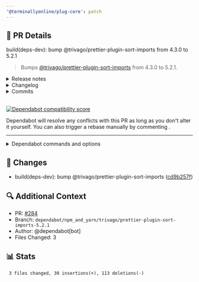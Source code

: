 ```yaml
---
'@terminallyonline/plug-core': patch
---
```


## 🔄 PR Details

build(deps-dev): bump @trivago/prettier-plugin-sort-imports from 4.3.0 to 5.2.1

> Bumps [@trivago/prettier-plugin-sort-imports](https://github.com/trivago/prettier-plugin-sort-imports) from 4.3.0 to 5.2.1.

<details>
<summary>Release notes</summary>
<p><em>Sourced from <a href=https://github.com/trivago/prettier-plugin-sort-imports/releases><code>@​trivago/prettier-plugin-sort-imports</code>'s releases</a>.</em></p>
<blockquote>
<h2>v5.2.1</h2>
<h2>What's Changed</h2>
<ul>
<li>add svelte 5.x as peer dependency by <a href=https://github.com/werner-drklein><code>@​werner-drklein</code></a> in <a href=https://redirect.github.com/trivago/prettier-plugin-sort-imports/pull/337>trivago/prettier-plugin-sort-imports#337</a></li>
</ul>
<h2>New Contributors</h2>
<ul>
<li><a href=https://github.com/werner-drklein><code>@​werner-drklein</code></a> made their first contribution in <a href=https://redirect.github.com/trivago/prettier-plugin-sort-imports/pull/337>trivago/prettier-plugin-sort-imports#337</a></li>
</ul>
<p><strong>Full Changelog</strong>: <a href=https://github.com/trivago/prettier-plugin-sort-imports/compare/v5.2.0...v5.2.1>https://github.com/trivago/prettier-plugin-sort-imports/compare/v5.2.0...v5.2.1</a></p>
<h2>v5.2.0</h2>
<h2>What's Changed</h2>
<ul>
<li>fix type import ordering <a href=https://redirect.github.com/trivago/prettier-plugin-sort-imports/pull/331>#331</a> by <a href=https://github.com/rsslldnphy><code>@​rsslldnphy</code></a></li>
<li>Fix conditional import of prettier-plugin-svelte <a href=https://redirect.github.com/trivago/prettier-plugin-sort-imports/pull/332>#332</a> by <a href=https://github.com/rsslldnphy><code>@​rsslldnphy</code></a></li>
</ul>
<p><strong>Full Changelog</strong>: <a href=https://github.com/trivago/prettier-plugin-sort-imports/compare/v5.1.0...v5.2.0>https://github.com/trivago/prettier-plugin-sort-imports/compare/v5.1.0...v5.2.0</a></p>
<h2>v5.1.0</h2>
<h2>What's Changed</h2>
<ul>
<li>Fix svelte packages being required all the time by <a href=https://github.com/byara><code>@​byara</code></a> in <a href=https://redirect.github.com/trivago/prettier-plugin-sort-imports/pull/327>trivago/prettier-plugin-sort-imports#327</a></li>
</ul>
<p><strong>Full Changelog</strong>: <a href=https://github.com/trivago/prettier-plugin-sort-imports/compare/v5.0.1...v5.1.0>https://github.com/trivago/prettier-plugin-sort-imports/compare/v5.0.1...v5.1.0</a></p>
<h2>v5.0.1</h2>
<p><strong>Full Changelog</strong>: <a href=https://github.com/trivago/prettier-plugin-sort-imports/compare/v5.0.0...v5.0.1>https://github.com/trivago/prettier-plugin-sort-imports/compare/v5.0.0...v5.0.1</a></p>
<h2>v5.0.0</h2>
<h2>What's Changed</h2>
<ul>
<li>Updated dependencies by <a href=https://github.com/vladislavarsenev><code>@​vladislavarsenev</code></a> in <a href=https://redirect.github.com/trivago/prettier-plugin-sort-imports/pull/316>trivago/prettier-plugin-sort-imports#316</a></li>
<li>svelte import sort by <a href=https://github.com/canarddemagret><code>@​canarddemagret</code></a> in <a href=https://redirect.github.com/trivago/prettier-plugin-sort-imports/pull/310>trivago/prettier-plugin-sort-imports#310</a></li>
<li>feature: order respects side effect imports by <a href=https://github.com/vladislavarsenev><code>@​vladislavarsenev</code></a> in <a href=https://redirect.github.com/trivago/prettier-plugin-sort-imports/pull/320>trivago/prettier-plugin-sort-imports#320</a></li>
<li>(<a href=https://redirect.github.com/trivago/prettier-plugin-sort-imports/issues/276>#276</a>) Fixed dollar sign group replace in vue preprocessor by <a href=https://github.com/adamDilger><code>@​adamDilger</code></a> in <a href=https://redirect.github.com/trivago/prettier-plugin-sort-imports/pull/283>trivago/prettier-plugin-sort-imports#283</a></li>
<li>chore: describe the sort-imports-ignore comment in the README by <a href=https://github.com/lorenzodejong><code>@​lorenzodejong</code></a> in <a href=https://redirect.github.com/trivago/prettier-plugin-sort-imports/pull/307>trivago/prettier-plugin-sort-imports#307</a></li>
<li>chore: Update <code>README</code> for <code>prettier</code> v3.x by <a href=https://github.com/basselworkforce><code>@​basselworkforce</code></a> in <a href=https://redirect.github.com/trivago/prettier-plugin-sort-imports/pull/242>trivago/prettier-plugin-sort-imports#242</a></li>
<li>fix incorrect location of colon in environment section on bug report template by <a href=https://github.com/DetachHead><code>@​DetachHead</code></a> in <a href=https://redirect.github.com/trivago/prettier-plugin-sort-imports/pull/221>trivago/prettier-plugin-sort-imports#221</a></li>
<li>Updated compatibility in README.md by <a href=https://github.com/elite174><code>@​elite174</code></a> in <a href=https://redirect.github.com/trivago/prettier-plugin-sort-imports/pull/257>trivago/prettier-plugin-sort-imports#257</a></li>
<li>feat: support importOrderImportAttributesKeyword by <a href=https://github.com/chentsulin><code>@​chentsulin</code></a> in <a href=https://redirect.github.com/trivago/prettier-plugin-sort-imports/pull/273>trivago/prettier-plugin-sort-imports#273</a></li>
<li>version 5 by <a href=https://github.com/byara><code>@​byara</code></a> in <a href=https://redirect.github.com/trivago/prettier-plugin-sort-imports/pull/214>trivago/prettier-plugin-sort-imports#214</a></li>
</ul>
<h2>New Contributors</h2>
<ul>
<li><a href=https://github.com/vladislavarsenev><code>@​vladislavarsenev</code></a> made their first contribution in <a href=https://redirect.github.com/trivago/prettier-plugin-sort-imports/pull/316>trivago/prettier-plugin-sort-imports#316</a></li>
<li><a href=https://github.com/canarddemagret><code>@​canarddemagret</code></a> made their first contribution in <a href=https://redirect.github.com/trivago/prettier-plugin-sort-imports/pull/310>trivago/prettier-plugin-sort-imports#310</a></li>
<li><a href=https://github.com/lorenzodejong><code>@​lorenzodejong</code></a> made their first contribution in <a href=https://redirect.github.com/trivago/prettier-plugin-sort-imports/pull/307>trivago/prettier-plugin-sort-imports#307</a></li>
<li><a href=https://github.com/DetachHead><code>@​DetachHead</code></a> made their first contribution in <a href=https://redirect.github.com/trivago/prettier-plugin-sort-imports/pull/221>trivago/prettier-plugin-sort-imports#221</a></li>
<li><a href=https://github.com/elite174><code>@​elite174</code></a> made their first contribution in <a href=https://redirect.github.com/trivago/prettier-plugin-sort-imports/pull/257>trivago/prettier-plugin-sort-imports#257</a></li>
<li><a href=https://github.com/chentsulin><code>@​chentsulin</code></a> made their first contribution in <a href=https://redirect.github.com/trivago/prettier-plugin-sort-imports/pull/273>trivago/prettier-plugin-sort-imports#273</a></li>
</ul>
<p><strong>Full Changelog</strong>: <a href=https://github.com/trivago/prettier-plugin-sort-imports/compare/v4.3.0...v5.0.0>https://github.com/trivago/prettier-plugin-sort-imports/compare/v4.3.0...v5.0.0</a></p>
</blockquote>
</details>
<details>
<summary>Changelog</summary>
<p><em>Sourced from <a href=https://github.com/trivago/prettier-plugin-sort-imports/blob/main/CHANGELOG.md><code>@​trivago/prettier-plugin-sort-imports</code>'s changelog</a>.</em></p>
<blockquote>
<h3>5.2.1</h3>
<ul>
<li>add svelte 5.x as peer dependency <a href=https://redirect.github.com/trivago/prettier-plugin-sort-imports/pull/337>#337</a> by <a href=https://github.com/werner-drklein><code>@​werner-drklein</code></a></li>
</ul>
<h3>5.2.0</h3>
<ul>
<li>fix type import ordering <a href=https://redirect.github.com/trivago/prettier-plugin-sort-imports/pull/331>#331</a> by <a href=https://github.com/rsslldnphy><code>@​rsslldnphy</code></a></li>
<li>Fix conditional import of prettier-plugin-svelte <a href=https://redirect.github.com/trivago/prettier-plugin-sort-imports/pull/332>#332</a> by <a href=https://github.com/rsslldnphy><code>@​rsslldnphy</code></a></li>
</ul>
<h3>v5.1.0</h3>
<ul>
<li>Fix svelte packages being required all the time <a href=https://redirect.github.com/trivago/prettier-plugin-sort-imports/pull/327>#327</a> by <a href=https://github.com/byara><code>@​byara</code></a></li>
</ul>
<h3>v5.0.1</h3>
<ul>
<li>Clean up unwanted packages and unpin dependencies <a href=https://redirect.github.com/trivago/prettier-plugin-sort-imports/pull/322>#322</a> by <a href=https://github.com/byara><code>@​byara</code></a></li>
</ul>
<h3>v5.0.0</h3>
<h4>New features</h4>
<ul>
<li>Type imports <a href=https://redirect.github.com/trivago/prettier-plugin-sort-imports/pull/153>#153</a> by <a href=https://github.com/broofa>Xenfo</a></li>
<li>Svelte support <a href=https://redirect.github.com/trivago/prettier-plugin-sort-imports/pull/310>#310</a> by <a href=https://github.com/canarddemagret>canarddemagret</a></li>
<li>Side effect import support <a href=https://redirect.github.com/trivago/prettier-plugin-sort-imports/pull/320>#320</a> by <a href=https://github.com/blutorange>blutorange</a> and <a href=https://github.com/vladislavarsenev>vladislavarsenev</a></li>
<li>Fixed dollar sign group replace in Vue <a href=https://redirect.github.com/trivago/prettier-plugin-sort-imports/pull/283>#283</a> by <a href=https://github.com/adamDilger>adamDilger</a></li>
<li>Support <code>importOrderImportAttributesKeyword</code> <a href=https://redirect.github.com/trivago/prettier-plugin-sort-imports/pull/273>#273</a> by <a href=https://github.com/chentsulin>chentsulin</a></li>
</ul>
</blockquote>
</details>
<details>
<summary>Commits</summary>
<ul>
<li><a href=https://github.com/trivago/prettier-plugin-sort-imports/commit/9cdad45505fc0b542c84f98a8b570d8d2195d01f><code>9cdad45</code></a> 5.2.1</li>
<li><a href=https://github.com/trivago/prettier-plugin-sort-imports/commit/56b07e4b58aa94ade571869046085ff303b737bf><code>56b07e4</code></a> Changelog for version 5.2.1</li>
<li><a href=https://github.com/trivago/prettier-plugin-sort-imports/commit/0ebe8a64407f77bde61b3c78fb1e45cda3687ecd><code>0ebe8a6</code></a> add svelte 5.x as peer dependency (<a href=https://redirect.github.com/trivago/prettier-plugin-sort-imports/issues/337>#337</a>)</li>
<li><a href=https://github.com/trivago/prettier-plugin-sort-imports/commit/6b3e92951649cfdf678207d721605420b653ef7e><code>6b3e929</code></a> 5.2.0</li>
<li><a href=https://github.com/trivago/prettier-plugin-sort-imports/commit/b833ebfe29db99467bde801c111423c60252e466><code>b833ebf</code></a> Changelog for version 5.2.0</li>
<li><a href=https://github.com/trivago/prettier-plugin-sort-imports/commit/63fe3f5b26a2fe2eea206cb6d6b4ac29472ff894><code>63fe3f5</code></a> v5.2.0 (<a href=https://redirect.github.com/trivago/prettier-plugin-sort-imports/issues/334>#334</a>)</li>
<li><a href=https://github.com/trivago/prettier-plugin-sort-imports/commit/eece72c8b674e5a78a48ea3b15207010bd015dc9><code>eece72c</code></a> 5.1.0</li>
<li><a href=https://github.com/trivago/prettier-plugin-sort-imports/commit/c10a2f3b3eab581c3dc2822cc7c964dbc184e9e9><code>c10a2f3</code></a> Changelog for version 5.1.0</li>
<li><a href=https://github.com/trivago/prettier-plugin-sort-imports/commit/c3c6ce0957bb869db7df45ad96531c5650b047bd><code>c3c6ce0</code></a> Fix svelte packages being required all the time (<a href=https://redirect.github.com/trivago/prettier-plugin-sort-imports/issues/327>#327</a>)</li>
<li><a href=https://github.com/trivago/prettier-plugin-sort-imports/commit/2e67c0db98d6e5e2a7ac955c812a68087655eed7><code>2e67c0d</code></a> Merge branch 'main' of github.com:trivago/prettier-plugin-sort-imports</li>
<li>Additional commits viewable in <a href=https://github.com/trivago/prettier-plugin-sort-imports/compare/v4.3.0...v5.2.1>compare view</a></li>
</ul>
</details>
<br />

[![Dependabot compatibility score](https://dependabot-badges.githubapp.com/badges/compatibility_score?dependency-name=@trivago/prettier-plugin-sort-imports&package-manager=npm_and_yarn&previous-version=4.3.0&new-version=5.2.1)](https://docs.github.com/en/github/managing-security-vulnerabilities/about-dependabot-security-updates#about-compatibility-scores)

Dependabot will resolve any conflicts with this PR as long as you don't alter it yourself. You can also trigger a rebase manually by commenting .

[//]: # 'dependabot-automerge-start'
[//]: # 'dependabot-automerge-end'

---

<details>
<summary>Dependabot commands and options</summary>
<br />

You can trigger Dependabot actions by commenting on this PR:

- will rebase this PR
- will recreate this PR, overwriting any edits that have been made to it
- will merge this PR after your CI passes on it
- will squash and merge this PR after your CI passes on it
- will cancel a previously requested merge and block automerging
- will reopen this PR if it is closed
- will close this PR and stop Dependabot recreating it. You can achieve the same result by closing it manually
- will show all of the ignore conditions of the specified dependency
- will close this PR and stop Dependabot creating any more for this major version (unless you reopen the PR or upgrade to it yourself)
- will close this PR and stop Dependabot creating any more for this minor version (unless you reopen the PR or upgrade to it yourself)
- will close this PR and stop Dependabot creating any more for this dependency (unless you reopen the PR or upgrade to it yourself)

</details>

## 📝 Changes

- build(deps-dev): bump @trivago/prettier-plugin-sort-imports ([cd9b257f](https://github.com/Terminally-Online/plug/commit/cd9b257f18afbf87ee852cad38b293f8a85a4b1b))

## 🔍 Additional Context

- PR: [#284](https://github.com/Terminally-Online/plug/pull/284)
- Branch: `dependabot/npm_and_yarn/trivago/prettier-plugin-sort-imports-5.2.1`
- Author: @dependabot[bot]
- Files Changed: 3

## 📊 Stats

```diff
 3 files changed, 30 insertions(+), 113 deletions(-)
```
